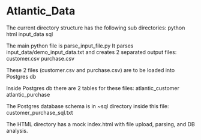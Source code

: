 # Atlantic_Data

The current directory structure has the following sub directories:
python
html
input_data
sql


The main python file is parse_input_file.py
It parses input_data/demo_input_data.txt and creates 2 separated output files:
customer.csv
purchase.csv

These 2 files (customer.csv and purchase.csv) are to be loaded into Postgres db

Inside Postgres db there are 2 tables for these files:
atlantic_customer
atlantic_purchase

The Postgres database schema is in ~sql directory inside this file:
customer_purchase_sql.txt

The HTML directory has a mock index.html with file upload, parsing, and DB analysis.